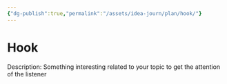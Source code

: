 ```yaml
---
{"dg-publish":true,"permalink":"/assets/idea-journ/plan/hook/"}
---
```


# Hook

Description: Something interesting related to your topic to get the attention of the listener